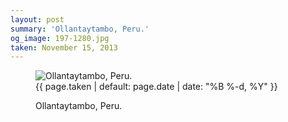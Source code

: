 ```yaml
---
layout: post
summary: 'Ollantaytambo, Peru.'
og_image: 197-1280.jpg
taken: November 15, 2013
---
```


<figure class="post" data-src="{{ site.assets_url }}/{{ page.og_image }}">
<img alt="Ollantaytambo, Peru." sizes="(min-width: 700px) 50vw, calc(100vw - 2rem)" src="{{ site.assets_url }}/197-640.jpg" srcset="{{ site.assets_url }}/197-1280.jpg 1280w, {{ site.assets_url }}/197-960.jpg 960w, {{ site.assets_url }}/197-640.jpg 640w, {{ site.assets_url }}/197-320.jpg 320w"/>
<figcaption>
<time>{{ page.taken | default: page.date | date: "%B %-d, %Y" }}</time>
<p>Ollantaytambo, Peru.</p>
</figcaption>
</figure>
